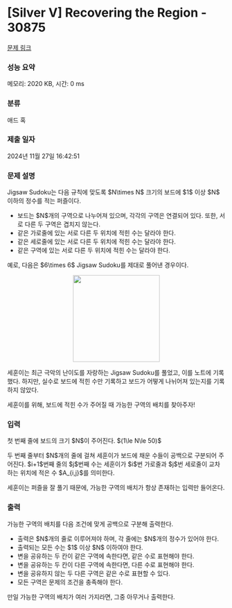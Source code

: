 # [Silver V] Recovering the Region - 30875 

[문제 링크](https://www.acmicpc.net/problem/30875) 

### 성능 요약

메모리: 2020 KB, 시간: 0 ms

### 분류

애드 혹

### 제출 일자

2024년 11월 27일 16:42:51

### 문제 설명

<p>Jigsaw Sudoku는 다음 규칙에 맞도록 $N\times N$ 크기의 보드에 $1$ 이상 $N$ 이하의 정수를 적는 퍼즐이다.</p>

<ul>
	<li>보드는 $N$개의 구역으로 나누어져 있으며, 각각의 구역은 연결되어 있다. 또한, 서로 다른 두 구역은 겹치지 않는다.</li>
	<li>같은 가로줄에 있는 서로 다른 두 위치에 적힌 수는 달라야 한다.</li>
	<li>같은 세로줄에 있는 서로 다른 두 위치에 적힌 수는 달라야 한다.</li>
	<li>같은 구역에 있는 서로 다른 두 위치에 적힌 수는 달라야 한다.</li>
</ul>

<p>예로, 다음은 $6\times 6$ Jigsaw Sudoku를 제대로 풀어낸 경우이다.</p>

<p style="text-align:center;"><img alt="" src="" style="width: 200px; height: 200px;"></p>

<p>세훈이는 최근 극악의 난이도를 자랑하는 Jigsaw Sudoku를 풀었고, 이를 노트에 기록했다. 하지만, 실수로 보드에 적힌 수만 기록하고 보드가 어떻게 나뉘어져 있는지를 기록하지 않았다.</p>

<p>세훈이를 위해, 보드에 적힌 수가 주어질 때 가능한 구역의 배치를 찾아주자!</p>

### 입력 

 <p>첫 번째 줄에 보드의 크기 $N$이 주어진다. $(1\le N\le 50)$</p>

<p>두 번째 줄부터 $N$개의 줄에 걸쳐 세훈이가 보드에 채운 수들이 공백으로 구분되어 주어진다. $i+1$번째 줄의 $j$번째 수는 세훈이가 $i$번 가로줄과 $j$번 세로줄이 교차하는 위치에 적은 수 $A_{i,j}$를 의미한다.</p>

<p>세훈이는 퍼즐을 잘 풀기 때문에, 가능한 구역의 배치가 항상 존재하는 입력만 들어온다.</p>

### 출력 

 <p>가능한 구역의 배치를 다음 조건에 맞게 공백으로 구분해 출력한다.</p>

<ul>
	<li>출력은 $N$개의 줄로 이루어져야 하며, 각 줄에는 $N$개의 정수가 있어야 한다.</li>
	<li>출력되는 모든 수는 $1$ 이상 $N$ 이하여야 한다.</li>
	<li>변을 공유하는 두 칸이 같은 구역에 속한다면, 같은 수로 표현해야 한다.</li>
	<li>변을 공유하는 두 칸이 다른 구역에 속한다면, 다른 수로 표현해야 한다.</li>
	<li>변을 공유하지 않는 두 다른 구역은 같은 수로 표현할 수 있다.</li>
	<li>모든 구역은 문제의 조건을 충족해야 한다.</li>
</ul>

<p>만일 가능한 구역의 배치가 여러 가지라면, 그중 아무거나 출력한다.</p>

